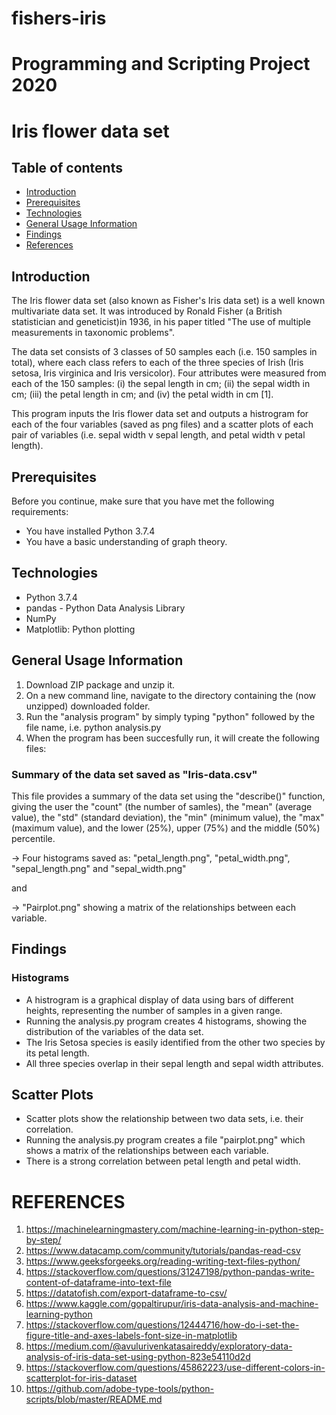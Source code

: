 # fishers-iris
# Programming and Scripting Project 2020

# Iris flower data set

## Table of contents
* [Introduction](#introduction)
* [Prerequisites](#prerequisites)
* [Technologies](#technologies)
* [General Usage Information](#general_usage_information)
* [Findings](#findings)
* [References](#references)



## Introduction

The Iris flower data set (also known as Fisher's Iris data set) is a well known multivariate data set. It was introduced by Ronald Fisher (a British statistician and geneticist)in 1936, in his paper titled "The use of multiple measurements in taxonomic problems". 

The data set consists of 3 classes of 50 samples each (i.e. 150 samples in total), where each class refers to each of the three species of Irish (Iris setosa, Iris virginica and Iris versicolor). Four attributes were measured from each of the 150 samples: (i) the sepal length in cm; (ii) the sepal width in cm; (iii) the petal length in cm; and (iv) the petal width in cm [1].

This program inputs the Iris flower data set and outputs a histrogram for each of the four variables (saved as png files) and a scatter plots of each pair of variables (i.e. sepal width v sepal length, and petal width v petal length).

## Prerequisites

Before you continue, make sure that you have met the following requirements:
* You have installed Python 3.7.4
* You have a basic understanding of graph theory.

## Technologies

- Python 3.7.4
- pandas - Python Data Analysis Library
- NumPy
- Matplotlib: Python plotting 

## General Usage Information
1. Download ZIP package and unzip it.
2. On a new command line, navigate to the directory containing the (now unzipped) downloaded folder.
3. Run the "analysis program" by simply typing "python" followed by the file name, i.e. python analysis.py
4. When the program has been succesfully run, it will create the following files:

### Summary of the data set saved as "Iris-data.csv"

This file provides a summary of the data set using the "describe()" function, giving the user the "count" (the number of samles), the "mean" (average value), the "std" (standard deviation), the "min" (minimum value), the "max" (maximum value), and the lower (25%), upper (75%) and the middle (50%) percentile.

-> Four histograms saved as: "petal_length.png", "petal_width.png", "sepal_length.png" and "sepal_width.png"

and

-> "Pairplot.png" showing a matrix of the relationships between each variable. 


## Findings 

### Histograms
* A histrogram is a graphical display of data using bars of different heights, representing the number of samples in a given range.
* Running the analysis.py program creates 4 histograms, showing the distribution of the variables of the data set.
* The Iris Setosa species is easily identified from the other two species by its petal length.
* All three species overlap in their sepal length and sepal width attributes.

## Scatter Plots
* Scatter plots show the relationship between two data sets, i.e. their correlation.
* Running the analysis.py program creates a file "pairplot.png" which shows a matrix of the relationships between each variable.
* There is a strong correlation between petal length and petal width.









# REFERENCES
1. https://machinelearningmastery.com/machine-learning-in-python-step-by-step/
2. https://www.datacamp.com/community/tutorials/pandas-read-csv
3. https://www.geeksforgeeks.org/reading-writing-text-files-python/
4. https://stackoverflow.com/questions/31247198/python-pandas-write-content-of-dataframe-into-text-file
5. https://datatofish.com/export-dataframe-to-csv/
6. https://www.kaggle.com/gopaltirupur/iris-data-analysis-and-machine-learning-python
7. https://stackoverflow.com/questions/12444716/how-do-i-set-the-figure-title-and-axes-labels-font-size-in-matplotlib
8. https://medium.com/@avulurivenkatasaireddy/exploratory-data-analysis-of-iris-data-set-using-python-823e54110d2d
9. https://stackoverflow.com/questions/45862223/use-different-colors-in-scatterplot-for-iris-dataset
10. https://github.com/adobe-type-tools/python-scripts/blob/master/README.md
